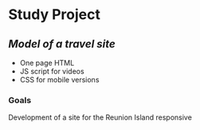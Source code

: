 # Study Project
## _Model of a travel site_

- One page HTML
- JS script for videos
- CSS for mobile versions

### Goals 

Development of a site for the Reunion Island responsive
